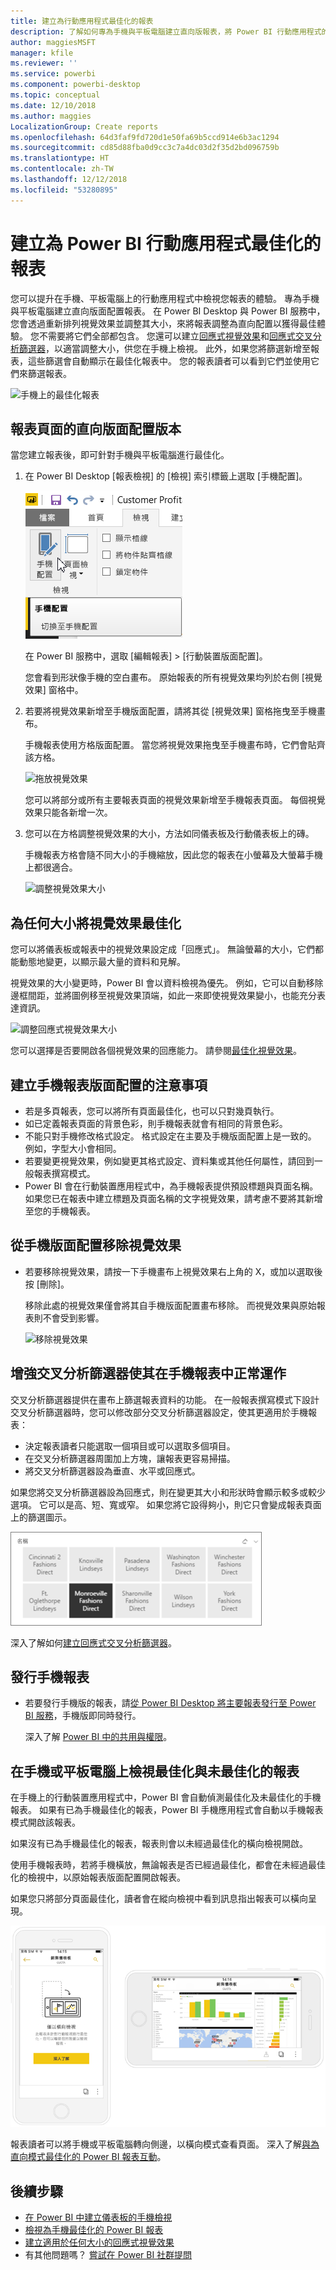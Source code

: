 ```yaml
---
title: 建立為行動應用程式最佳化的報表
description: 了解如何專為手機與平板電腦建立直向版報表，將 Power BI 行動應用程式的報表頁面最佳化。
author: maggiesMSFT
manager: kfile
ms.reviewer: ''
ms.service: powerbi
ms.component: powerbi-desktop
ms.topic: conceptual
ms.date: 12/10/2018
ms.author: maggies
LocalizationGroup: Create reports
ms.openlocfilehash: 64d3faf9fd720d1e50fa69b5ccd914e6b3ac1294
ms.sourcegitcommit: cd85d88fba0d9cc3c7a4dc03d2f35d2bd096759b
ms.translationtype: HT
ms.contentlocale: zh-TW
ms.lasthandoff: 12/12/2018
ms.locfileid: "53280895"
---
```

# <a name="create-reports-optimized-for-the-power-bi-mobile-apps"></a>建立為 Power BI 行動應用程式最佳化的報表
您可以提升在手機、平板電腦上的行動應用程式中檢視您報表的體驗。 專為手機與平板電腦建立直向版面配置報表。 在 Power BI Desktop 與 Power BI 服務中，您會透過重新排列視覺效果並調整其大小，來將報表調整為直向配置以獲得最佳體驗。 您不需要將它們全部都包含。 您還可以建立[回應式視覺效果](#optimize-a-visual-for-any-size)和[回應式交叉分析篩選器](#enhance-slicers-to-to-work-well-in-phone-reports)，以適當調整大小，供您在手機上檢視。 此外，如果您將篩選新增至報表，這些篩選會自動顯示在最佳化報表中。 您的報表讀者可以看到它們並使用它們來篩選報表。

![手機上的最佳化報表](media/desktop-create-phone-report/desktop-create-phone-report-1.png)

## <a name="lay-out-a-portrait-version-of-a-report-page"></a>報表頁面的直向版面配置版本

當您建立報表後，即可針對手機與平板電腦進行最佳化。

1. 在 Power BI Desktop [報表檢視] 的 [檢視] 索引標籤上選取 [手機配置]。  
   
    ![手機版面配置圖示](media/desktop-create-phone-report/desktop-create-phone-report-3.png)
   
    在 Power BI 服務中，選取 [編輯報表] > [行動裝置版面配置]。

    您會看到形狀像手機的空白畫布。 原始報表的所有視覺效果均列於右側 [視覺效果] 窗格中。

3. 若要將視覺效果新增至手機版面配置，請將其從 [視覺效果] 窗格拖曳至手機畫布。
   
    手機報表使用方格版面配置。 當您將視覺效果拖曳至手機畫布時，它們會貼齊該方格。
   
    ![拖放視覺效果](media/desktop-create-phone-report/desktop-create-phone-report-4.gif)
   
    您可以將部分或所有主要報表頁面的視覺效果新增至手機報表頁面。 每個視覺效果只能各新增一次。

4. 您可以在方格調整視覺效果的大小，方法如同儀表板及行動儀表板上的磚。
   
   手機報表方格會隨不同大小的手機縮放，因此您的報表在小螢幕及大螢幕手機上都很適合。
   
   ![調整視覺效果大小](media/desktop-create-phone-report/desktop-create-phone-report-5.gif)

## <a name="optimize-a-visual-for-any-size"></a>為任何大小將視覺效果最佳化
您可以將儀表板或報表中的視覺效果設定成「回應式」。 無論螢幕的大小，它們都能動態地變更，以顯示最大量的資料和見解。 

視覺效果的大小變更時，Power BI 會以資料檢視為優先。 例如，它可以自動移除邊框間距，並將圖例移至視覺效果頂端，如此一來即使視覺效果變小，也能充分表達資訊。

![調整回應式視覺效果大小](media/desktop-create-phone-report/desktop-create-phone-report-6.gif)

您可以選擇是否要開啟各個視覺效果的回應能力。 請參閱[最佳化視覺效果](visuals/desktop-create-responsive-visuals.md)。

## <a name="considerations-when-creating-phone-report-layouts"></a>建立手機報表版面配置的注意事項
* 若是多頁報表，您可以將所有頁面最佳化，也可以只對幾頁執行。 
* 如已定義報表頁面的背景色彩，則手機報表就會有相同的背景色彩。
* 不能只對手機修改格式設定。 格式設定在主要及手機版面配置上是一致的。 例如，字型大小會相同。
* 若要變更視覺效果，例如變更其格式設定、資料集或其他任何屬性，請回到一般報表撰寫模式。
* Power BI 會在行動裝置應用程式中，為手機報表提供預設標題與頁面名稱。 如果您已在報表中建立標題及頁面名稱的文字視覺效果，請考慮不要將其新增至您的手機報表。     

## <a name="remove-a-visual-from-the-phone-layout"></a>從手機版面配置移除視覺效果
* 若要移除視覺效果，請按一下手機畫布上視覺效果右上角的 X，或加以選取後按 [刪除]。
  
   移除此處的視覺效果僅會將其自手機版面配置畫布移除。 而視覺效果與原始報表則不會受到影響。
  
   ![移除視覺效果](media/desktop-create-phone-report/desktop-create-phone-report-7.gif)

## <a name="enhance-slicers-to-work-well-in-phone-reports"></a>增強交叉分析篩選器使其在手機報表中正常運作
交叉分析篩選器提供在畫布上篩選報表資料的功能。 在一般報表撰寫模式下設計交叉分析篩選器時，您可以修改部分交叉分析篩選器設定，使其更適用於手機報表：

* 決定報表讀者只能選取一個項目或可以選取多個項目。
* 在交叉分析篩選器周圍加上方塊，讓報表更容易掃描。
* 將交叉分析篩選器設為垂直、水平或回應式。 

如果您將交叉分析篩選器設為回應式，則在變更其大小和形狀時會顯示較多或較少選項。 它可以是高、短、寬或窄。 如果您將它設得夠小，則它只會變成報表頁面上的篩選圖示。 

![Power BI 回應式交叉分析篩選器](media/desktop-create-phone-report/desktop-create-phone-report-8.png)

深入了解如何[建立回應式交叉分析篩選器](power-bi-slicer-filter-responsive.md)。

## <a name="publish-a-phone-report"></a>發行手機報表
* 若要發行手機版的報表，請[從 Power BI Desktop 將主要報表發行至 Power BI 服務](desktop-upload-desktop-files.md)，手機版即同時發行。
  
    深入了解 [Power BI 中的共用與權限](service-how-to-collaborate-distribute-dashboards-reports.md)。

## <a name="view-optimized-and-unoptimized-reports-on-a-phone-or-tablet"></a>在手機或平板電腦上檢視最佳化與未最佳化的報表
在手機上的行動裝置應用程式中，Power BI 會自動偵測最佳化及未最佳化的手機報表。 如果有已為手機最佳化的報表，Power BI 手機應用程式會自動以手機報表模式開啟該報表。

如果沒有已為手機最佳化的報表，報表則會以未經過最佳化的橫向檢視開啟。  

使用手機報表時，若將手機橫放，無論報表是否已經過最佳化，都會在未經過最佳化的檢視中，以原始報表版面配置開啟報表。

如果您只將部分頁面最佳化，讀者會在縱向檢視中看到訊息指出報表可以橫向呈現。

![未經過最佳化的手機頁面](media/desktop-create-phone-report/desktop-create-phone-report-9.png)

報表讀者可以將手機或平板電腦轉向側邊，以橫向模式查看頁面。 深入了解[與為直向模式最佳化的 Power BI 報表互動](consumer/mobile/mobile-apps-view-phone-report.md)。

## <a name="next-steps"></a>後續步驟
* [在 Power BI 中建立儀表板的手機檢視](service-create-dashboard-mobile-phone-view.md)
* [檢視為手機最佳化的 Power BI 報表](consumer/mobile/mobile-apps-view-phone-report.md)
* [建立適用於任何大小的回應式視覺效果](visuals/desktop-create-responsive-visuals.md)
* 有其他問題嗎？ [嘗試在 Power BI 社群提問](http://community.powerbi.com/)

